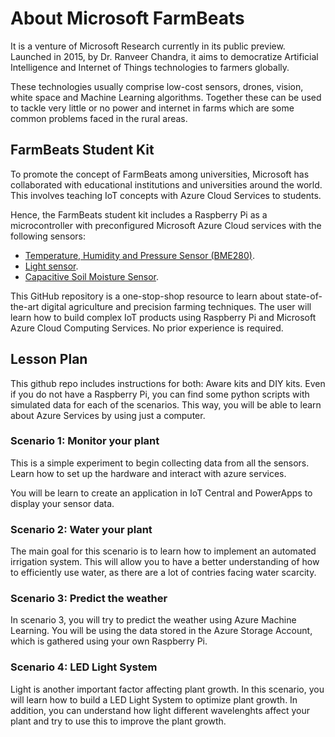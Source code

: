 # About Microsoft FarmBeats

It is a venture of Microsoft Research currently in its public preview. Launched in 2015, by Dr. Ranveer Chandra, it aims to democratize Artificial Intelligence and Internet of Things technologies to farmers globally.

These technologies usually comprise low-cost sensors, drones, vision, white space and Machine Learning algorithms. Together these can be used to tackle very little or no power and internet in farms which are some common problems faced in the rural areas.

## FarmBeats Student Kit

To promote the concept of FarmBeats among universities, Microsoft has collaborated with educational institutions and universities around the world. This involves teaching IoT concepts with Azure Cloud Services to students.

Hence, the FarmBeats student kit includes a Raspberry Pi as a microcontroller with preconfigured Microsoft Azure Cloud services with the following sensors:

- [Temperature, Humidity and Pressure Sensor (BME280)](https://wiki.seeedstudio.com/Grove-Barometer_Sensor-BME280/).
- [Light sensor](https://wiki.seeedstudio.com/Grove-Light_Sensor/).
- [Capacitive Soil Moisture Sensor](https://wiki.seeedstudio.com/Grove-Capacitive_Moisture_Sensor-Corrosion-Resistant/).

This GitHub repository is a one-stop-shop resource to learn about state-of-the-art digital agriculture and precision farming techniques. The user will learn how to build complex IoT products using Raspberry Pi and Microsoft Azure Cloud Computing Services. No prior experience is required.

## Lesson Plan

This github repo includes instructions for both: Aware kits and DIY kits. Even if you do not have a Raspberry Pi, you can find some python scripts with simulated data for each of the scenarios. This way, you will be able to learn about Azure Services by using just a computer.

### Scenario 1: Monitor your plant

This is a simple experiment to begin collecting data from all the sensors. Learn how to set up the hardware and interact with azure services. 

You will be learn to create an application in IoT Central and PowerApps to display your sensor data. 

### Scenario 2: Water your plant

The main goal for this scenario is to learn how to implement an automated irrigation system. This will allow you to have a better understanding of how to efficiently use water, as there are a lot of contries facing water scarcity.

### Scenario 3: Predict the weather

In scenario 3, you will try to predict the weather using Azure Machine Learning. You will be using the data stored in the Azure Storage Account, which is gathered using your own Raspberry Pi.

### Scenario 4: LED Light System

Light is another important factor affecting plant growth. In this scenario, you will learn how to build a LED Light System to optimize plant growth. In addition, you can understand how light different wavelenghts affect your plant and try to use this to improve the plant growth.
